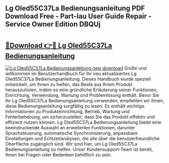 ## Lg Oled55C37La Bedienungsanleitung PDF Download Free - Part-lau User Guide Repair - Service Owner Edition DBQUj

# <h2><a href="http://df0b2o.blite.top/?on=Lg+Oled55C37La+Bedienungsanleitung">🔗Download 👉🔴 Lg Oled55C37La Bedienungsanleitung</a></h2>

[![Lg Oled55C37La Bedienungsanleitung new download](https://i.imgur.com/lujVjoI.png)](http://df0b2o.blite.top/?on=Lg+Oled55C37La+Bedienungsanleitung)
Grüße und willkommen im Benutzerhandbuch für Ihr neu aktualisiertes Lg Oled55C37La Bedienungsanleitung. Dieses Handbuch wurde speziell entwickelt, um Ihnen zu helfen, das Beste aus Ihrem Produkt herauszuholen, indem es eine gründliche Erläuterung seiner Funktionen, Einrichtung, Verwendung, Wartung und Problemlösung enthält. Bevor Sie Ihr Lg Oled55C37La Bedienungsanleitung verwenden, empfehlen wir Ihnen, diese Bedienungsanleitung sorgfältig zu lesen. Es enthält wichtige Informationen zu Produkteinrichtung, Betrieb, Wartung und Fehlerbehebung, um sicherzustellen, dass Sie das Produkt effektiv und effizient nutzen können. Lg Oled55C37La Bedienungsanleitung bietet eine beeindruckende Auswahl an erweiterten Funktionen, darunter Sprachsteuerung, automatische Synchronisierung, anpassbare Einstellungen und Echtzeitanalysen, die alle über die benutzerfreundliche Oberfläche zugänglich sind. Wir sind hier, um Lg Oled55C37La Bedienungsanleitung zu helfen. Unser Kundensupport-Team ist bereit, Ihnen bei Fragen oder Bedenken behilflich zu sein.

